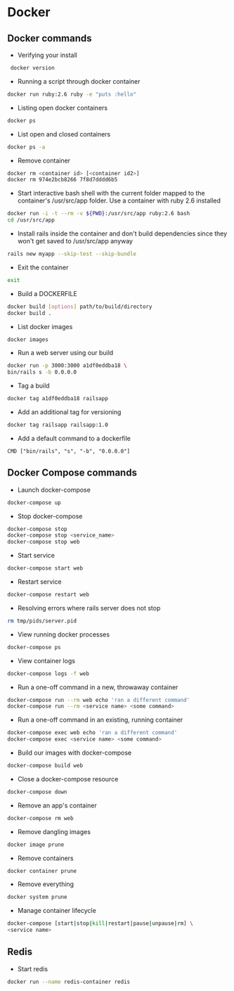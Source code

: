 # Docker

## Docker commands

- Verifying your install

```bash
 docker version
```

- Running a script through docker container

```bash
docker run ruby:2.6 ruby -e "puts :hello"
```

- Listing open docker containers

```bash
docker ps
```

- List open and closed containers

```bash
docker ps -a
```

- Remove container

```bash
docker rm <container id> [<container id2>]
docker rm 974e2bcb8266 7f8d7dddd6b5
```

- Start interactive bash shell with the current folder mapped to the container's /usr/src/app folder. Use a container with ruby 2.6 installed

```bash
docker run -i -t --rm -v ${PWD}:/usr/src/app ruby:2.6 bash
cd /usr/src/app
```

- Install rails inside the container and don't build dependencies since they won't get saved to /usr/src/app anyway

```bash
rails new myapp --skip-test --skip-bundle
```

- Exit the container

```bash
exit
```

- Build a DOCKERFILE

```bash
docker build [options] path/to/build/directory
docker build .
```

- List docker images

```bash
docker images
```

- Run a web server using our build

```bash
docker run -p 3000:3000 a1df0eddba18 \
bin/rails s -b 0.0.0.0
```

- Tag a build

```bash
docker tag a1df0eddba18 railsapp
```

- Add an additional tag for versioning

```bash
docker tag railsapp railsapp:1.0
```

- Add a default command to a dockerfile

```docker
CMD ["bin/rails", "s", "-b", "0.0.0.0"]
```

## Docker Compose commands

- Launch docker-compose

```bash
docker-compose up
```

- Stop docker-compose

```bash
docker-compose stop
docker-compose stop <service_name>
docker-compose stop web
```

- Start service

```bash
docker-compose start web
```

- Restart service

```bash
docker-compose restart web
```

- Resolving errors where rails server does not stop

```bash
rm tmp/pids/server.pid
```

- View running docker processes

```bash
docker-compose ps
```

- View container logs

```bash
docker-compose logs -f web
```

- Run a one-off command in a new, throwaway container

```bash
docker-compose run --rm web echo 'ran a different command'
docker-compose run --rm <service name> <some command>
```

- Run a one-off command in an existing, running container

```bash
docker-compose exec web echo 'ran a different command'
docker-compose exec <service name> <some command>
```

- Build our images with docker-compose

```bash
docker-compose build web
```

- Close a docker-compose resource

```bash
docker-compose down
```

- Remove an app's container

```bash
docker-compose rm web
```

- Remove dangling images

```bash
docker image prune
```

- Remove containers

```bash
docker container prune
```

- Remove everything

```bash
docker system prune
```

- Manage container lifecycle

```bash
docker-compose [start|stop|kill|restart|pause|unpause|rm] \
<service name>
```

## Redis

- Start redis

```bash
docker run --name redis-container redis
```
